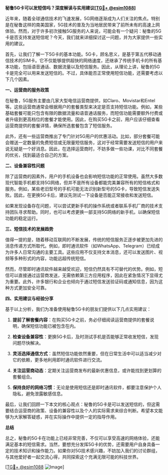 **秘鲁5G卡可以发短信吗？深度解读与实用建议[[TG💪+ @esim1088](https://t.me/s/esim1088)]**

近年来，随着全球通信技术的飞速发展，5G网络逐渐成为人们关注的焦点。特别是在秘鲁这样的南美国家，5G技术的普及为当地居民带来了前所未有的高速上网体验。然而，对于许多初次接触5G服务的人来说，可能会有一个疑问：秘鲁的5G卡是否支持发送短信呢？今天，我们就来详细探讨这一问题，并为大家提供一些实用的建议。

首先，让我们了解一下5G卡的基本功能。5G卡，顾名思义，是基于第五代移动通信技术的SIM卡。它不仅能够提供超快的网络速度，还继承了传统手机卡的所有基本功能，包括语音通话、数据流量以及短信服务。因此，从理论上讲，秘鲁的5G卡是完全可以用来发送短信的。不过，具体能否正常使用短信功能，还需要考虑以下几个因素。

**一、运营商的服务政策**

在秘鲁，5G服务主要由几家大型电信运营商提供，如Claro、Movistar和Entel等。这些运营商通常会根据用户的套餐类型来决定是否支持短信功能。例如，某些基础套餐可能只包含有限的数据流量和语音通话服务，而短信功能需要额外付费或者升级到更高档位的套餐才能使用。因此，在购买5G卡之前，用户应该仔细查看运营商提供的套餐详情，确保所选套餐包含了短信服务。

此外，还有一些运营商推出了专门针对5G用户的优惠活动。比如，部分套餐可能会赠送一定数量的免费短信或无限量短信服务，这对于经常需要发送短信的用户来说无疑是一个好消息。因此，在选择运营商时，不妨多做一些功课，对比不同套餐的优劣，找到最适合自己的方案。

**二、设备兼容性问题**

除了运营商的因素外，用户的手机设备也会影响短信功能的正常使用。虽然大多数现代智能手机都支持5G网络，但并不是所有设备都能完美兼容所有的短信格式和服务。例如，某些老旧型号的手机可能无法识别新型号的5G卡，导致短信发送失败。因此，在更换5G卡后，建议先测试一下设备是否能正常接收和发送短信。

如果发现设备存在问题，可以尝试更新手机的操作系统或者联系手机厂商的技术支持团队寻求帮助。同时，也可以考虑更换一部支持5G网络的新手机，以确保短信功能的稳定运行。

**三、短信技术的发展趋势**

值得一提的是，随着移动互联网的不断发展，传统的短信服务正逐步被更加先进的消息传递方式所取代。例如，即时通讯软件（如WhatsApp、Telegram）已经成为许多人日常沟通的主要工具。这些应用不仅支持文本消息，还可以发送图片、视频等多种形式的内容，功能远超传统短信。

然而，尽管即时通讯软件越来越受欢迎，短信仍然具有不可替代的优势。例如，短信可以直接通过运营商发送，无需依赖第三方应用程序，因此在紧急情况下显得尤为重要。此外，许多银行和企业也倾向于通过短信发送验证码或通知信息，因为这种方式更加安全可靠。

**四、实用建议与经验分享**

基于以上分析，我们为准备使用秘鲁5G卡的朋友们提供以下几点实用建议：

1. **提前了解套餐内容**：在购买5G卡之前，务必仔细阅读运营商提供的套餐说明，确保短信功能已被包含在内。
   
2. **检查设备兼容性**：更换5G卡后，及时测试手机是否能够正常收发短信，发现问题尽快解决。

3. **灵活选择通信方式**：虽然短信功能依然重要，但在日常生活中可以适当减少对它的依赖，更多地利用即时通讯软件进行交流。

4. **关注运营商动态**：定期关注运营商发布的最新优惠信息，或许能找到更划算的套餐组合。

5. **保持良好的网络习惯**：无论是使用短信还是即时通讯软件，都要注意保护个人隐私，避免泄露敏感信息。

最后，让我们回顾一下本文的核心观点：秘鲁的5G卡是可以发送短信的，但这需要结合运营商的政策、设备的兼容性以及个人的实际需求来综合判断。希望本文能够为大家解答疑惑，并在实际操作中提供一定的指导作用。

**总结**

总之，秘鲁的5G卡在功能上已经非常完善，不仅可以享受高速的网络体验，还能满足基本的短信需求。当然，要想充分发挥5G卡的优势，还需要用户自身具备一定的技术知识和操作能力。如果你对5G技术感兴趣，不妨加入我们的讨论群组，与其他爱好者一起交流心得，共同探索这个充满无限可能的科技世界。

[[TG💪+ @esim1088](https://t.me/s/esim1088) ![Image](https://i.postimg.cc/4NQfJmqS/Snipaste-2025-05-13-00-14-12.png)]